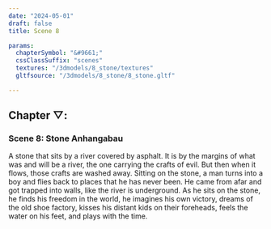 ```yaml
---
date: "2024-05-01"
draft: false
title: Scene 8

params:
  chapterSymbol: "&#9661;"
  cssClassSuffix: "scenes"
  textures: "/3dmodels/8_stone/textures"
  gltfsource: "/3dmodels/8_stone/8_stone.gltf"

---
```

<h2 class="green">Chapter &#9661;:</h2>
<h3 class="green">Scene 8: Stone Anhangabau</h3>
<canvas id="c"></canvas>
<p>A stone that sits by a river covered by asphalt. It is by the margins of what was and will be a river, the one carrying the crafts of evil. But then when it flows, those crafts are washed away. Sitting on the stone, a man turns into a boy and flies back to places that he has never been. He came from afar and got trapped into walls, like the river is underground. As he sits on the stone, he finds his freedom in the world, he imagines his own victory, dreams of the old shoe factory, kisses his distant kids on their foreheads, feels the water on his feet, and plays with the time.</p>

